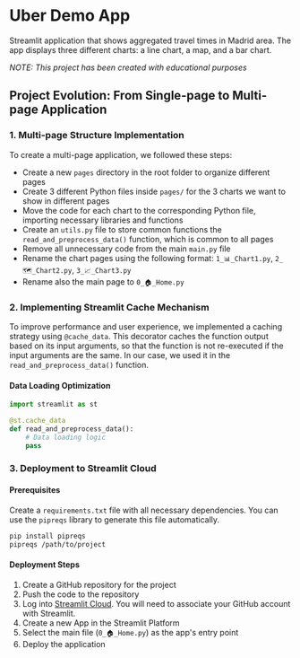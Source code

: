 # Uber Demo App
Streamlit application that shows aggregated travel times in Madrid area. The app displays three different charts: a line chart, a map, and a bar chart. 

*NOTE: This project has been created with educational purposes*

## Project Evolution: From Single-page to Multi-page Application

### 1. Multi-page Structure Implementation
To create a multi-page application, we followed these steps:
- Create a new `pages` directory in the root folder to organize different pages
- Create 3 different Python files inside `pages/` for the 3 charts we want to show in different pages
- Move the code for each chart to the corresponding Python file, importing necessary libraries and functions
- Create an `utils.py` file to store common functions the `read_and_preprocess_data()` function, which is common to all pages
- Remove all unnecessary code from the main `main.py` file
- Rename the chart pages using the following format: `1_📊_Chart1.py`, `2_🗺️_Chart2.py`, `3_📈_Chart3.py`
- Rename also the main page to `0_🏠_Home.py`

### 2. Implementing Streamlit Cache Mechanism
To improve performance and user experience, we implemented a caching strategy using `@cache_data`. This decorator caches the function output based on its input arguments, so that the function is not re-executed if the input arguments are the same. In our case, we used it in the `read_and_preprocess_data()` function.

#### Data Loading Optimization
```python
import streamlit as st

@st.cache_data
def read_and_preprocess_data():
    # Data loading logic
    pass
```

### 3. Deployment to Streamlit Cloud

#### Prerequisites
Create a `requirements.txt` file with all necessary dependencies. You can use the `pipreqs` library to generate this file automatically.
```bash
pip install pipreqs
pipreqs /path/to/project
```

#### Deployment Steps
1. Create a GitHub repository for the project
2. Push the code to the repository
3. Log into [Streamlit Cloud](https://share.streamlit.io/). You will need to associate your GitHub account with Streamlit.
5. Create a new App in the Streamlit Platform
6. Select the main file (`0_🏠_Home.py`) as the app's entry point
7. Deploy the application
